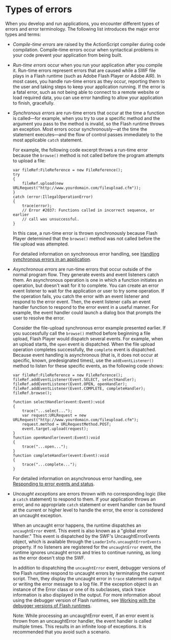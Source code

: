 # Types of errors

When you develop and run applications, you encounter different types of errors
and error terminology. The following list introduces the major error types and
terms:

- _Compile-time errors_ are raised by the ActionScript compiler during code
  compilation. Compile-time errors occur when syntactical problems in your code
  prevent your application from being built.

- _Run-time errors_ occur when you run your application after you compile it.
  Run-time errors represent errors that are caused while a SWF file plays in a
  Flash runtime (such as Adobe Flash Player or Adobe AIR). In most cases, you
  handle run-time errors as they occur, reporting them to the user and taking
  steps to keep your application running. If the error is a fatal error, such as
  not being able to connect to a remote website or load required data, you can
  use error handling to allow your application to finish, gracefully.

- _Synchronous errors_ are run-time errors that occur at the time a function is
  called—for example, when you try to use a specific method and the argument you
  pass to the method is invalid, so the Flash runtime throws an exception. Most
  errors occur synchronously—at the time the statement executes—and the flow of
  control passes immediately to the most applicable `catch` statement.

  For example, the following code excerpt throws a run-time error because the
  `browse()` method is not called before the program attempts to upload a file:

      var fileRef:FileReference = new FileReference();
      try
      {
          fileRef.upload(new URLRequest("http://www.yourdomain.com/fileupload.cfm"));
      }
      catch (error:IllegalOperationError)
      {
          trace(error);
          // Error #2037: Functions called in incorrect sequence, or earlier
          // call was unsuccessful.
      }

  In this case, a run-time error is thrown synchronously because Flash Player
  determined that the `browse()` method was not called before the file upload
  was attempted.

  For detailed information on synchronous error handling, see
  [Handling synchronous errors in an application](./handling-synchronous-errors-in-an-application.md).

- _Asynchronous_ _errors_ are run-time errors that occur outside of the normal
  program flow. They generate events and event listeners catch them. An
  asynchronous operation is one in which a function initiates an operation, but
  doesn't wait for it to complete. You can create an error event listener to
  wait for the application or user to try some operation. If the operation
  fails, you catch the error with an event listener and respond to the error
  event. Then, the event listener calls an event handler function to respond to
  the error event in a useful manner. For example, the event handler could
  launch a dialog box that prompts the user to resolve the error.

  Consider the file-upload synchronous error example presented earlier. If you
  successfully call the `browse()` method before beginning a file upload, Flash
  Player would dispatch several events. For example, when an upload starts, the
  `open` event is dispatched. When the file upload operation completes
  successfully, the `complete` event is dispatched. Because event handling is
  asynchronous (that is, it does not occur at specific, known, predesignated
  times), use the `addEventListener()` method to listen for these specific
  events, as the following code shows:

      var fileRef:FileReference = new FileReference();
      fileRef.addEventListener(Event.SELECT, selectHandler);
      fileRef.addEventListener(Event.OPEN, openHandler);
      fileRef.addEventListener(Event.COMPLETE, completeHandler);
      fileRef.browse();

      function selectHandler(event:Event):void
      {
          trace("...select...");
          var request:URLRequest = new URLRequest("http://www.yourdomain.com/fileupload.cfm");
          request.method = URLRequestMethod.POST;
          event.target.upload(request);
      }
      function openHandler(event:Event):void
      {
          trace("...open...");
      }
      function completeHandler(event:Event):void
      {
          trace("...complete...");
      }

  For detailed information on asynchronous error handling, see
  [Responding to error events and status](./responding-to-error-events-and-status.md).

- _Uncaught exceptions_ are errors thrown with no corresponding logic (like a
  `catch` statement) to respond to them. If your application throws an error,
  and no appropriate `catch` statement or event handler can be found at the
  current or higher level to handle the error, the error is considered an
  uncaught exception.

  When an uncaught error happens, the runtime dispatches an `uncaughtError`
  event. This event is also known as a "global error handler." This event is
  dispatched by the SWF's UncaughtErrorEvents object, which is available through
  the `LoaderInfo.uncaughtErrorEvents` property. If no listeners are registered
  for the `uncaughtError` event, the runtime ignores uncaught errors and tries
  to continue running, as long as the error doesn't stop the SWF.

  In addition to dispatching the `uncaughtError` event, debugger versions of the
  Flash runtime respond to uncaught errors by terminating the current script.
  Then, they display the uncaught error in `trace` statement output or writing
  the error message to a log file. If the exception object is an instance of the
  Error class or one of its subclasses, stack trace information is also
  displayed in the output. For more information about using the debugger version
  of Flash runtimes, see
  [Working with the debugger versions of Flash runtimes](./working-with-the-debugger-versions-of-flash-runtimes.md).

  Note: While processing an uncaughtError event, if an error event is thrown
  from an uncaughtError handler, the event handler is called multiple times.
  This results in an infinite loop of exceptions. It is recommended that you
  avoid such a scenario.
